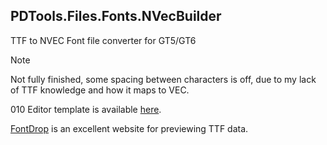## PDTools.Files.Fonts.NVecBuilder
TTF to NVEC Font file converter for GT5/GT6

> [!NOTE]  
> Not fully finished, some spacing between characters is off, due to my lack of TTF knowledge and how it maps to VEC.
> 
> 010 Editor template is available [here](https://github.com/Nenkai/GT-File-Specifications-Documentation/blob/master/Formats/PS3/Fonts/NVec_VectorFont.bt).
>
> [FontDrop](https://fontdrop.info/?darkmode=true) is an excellent website for previewing TTF data.
